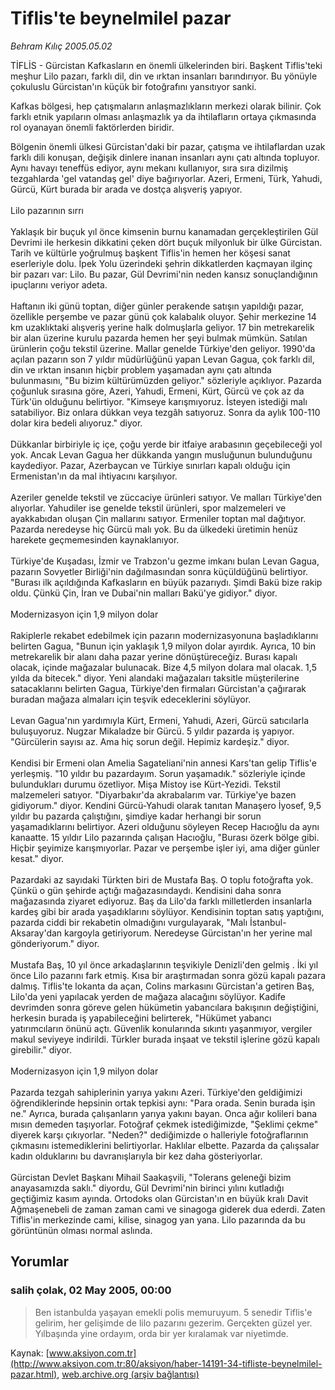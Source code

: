 # Tiflis'te beynelmilel pazar

*Behram Kılıç 2005.05.02*

<div class="news-detail-text-todays">
 <div>
 </div>
 <div>
 </div>
 <div id="newsSpot">
  <font class="detail-spot">
   TİFLİS - Gürcistan Kafkasların en önemli ülkelerinden biri. Başkent Tiflis'teki meşhur Lilo pazarı, farklı dil, din ve ırktan insanları barındırıyor. Bu yönüyle çokuluslu Gürcistan'ın küçük bir fotoğrafını yansıtıyor sanki.

Kafkas bölgesi, hep çatışmaların anlaşmazlıkların merkezi olarak bilinir. Çok farklı etnik yapıların olması anlaşmazlık ya da ihtilafların ortaya çıkmasında rol oyanayan önemli faktörlerden biridir.
  </font>
 </div>
 <div id="newsText">
  <font class="detail-text">
   Bölgenin önemli ülkesi Gürcistan'daki bir pazar, çatışma ve ihtilaflardan uzak farklı dili konuşan, değişik dinlere inanan insanları aynı çatı altında topluyor. Aynı havayı teneffüs ediyor, aynı mekanı kullanıyor, sıra sıra dizilmiş tezgahlarda 'gel vatandaş gel' diye bağırıyorlar. Azeri, Ermeni, Türk, Yahudi, Gürcü, Kürt burada bir arada ve dostça alışveriş yapıyor.
   <br/>
   <br/>
   Lilo pazarının sırrı
   <br/>
   <br/>
   Yaklaşık bir buçuk yıl önce kimsenin burnu kanamadan gerçekleştirilen Gül Devrimi ile herkesin dikkatini çeken dört buçuk milyonluk bir ülke Gürcistan. Tarih ve kültürle yoğrulmuş başkent Tiflis'in hemen her köşesi sanat eserleriyle dolu. İpek Yolu üzerindeki şehrin dikkatlerden kaçmayan ilginç bir pazarı var: Lilo. Bu pazar, Gül Devrimi'nin neden kansız sonuçlandığının ipuçlarını veriyor adeta.
   <br/>
   <br/>
   Haftanın iki günü toptan, diğer günler perakende satışın yapıldığı pazar, özellikle perşembe ve pazar günü çok kalabalık oluyor. Şehir merkezine 14 km uzaklıktaki alışveriş yerine halk dolmuşlarla geliyor. 17 bin metrekarelik bir alan üzerine kurulu pazarda hemen her şeyi bulmak mümkün. Satılan ürünlerin çoğu tekstil üzerine. Mallar genelde Türkiye'den geliyor. 1990'da açılan pazarın son 7 yıldır müdürlüğünü yapan Levan Gagua, çok farklı dil, din ve ırktan insanın hiçbir problem yaşamadan aynı çatı altında bulunmasını, "Bu bizim kültürümüzden geliyor." sözleriyle açıklıyor. Pazarda çoğunluk sırasına göre, Azeri, Yahudi, Ermeni, Kürt, Gürcü ve çok az da Türk'ün olduğunu belirtiyor. "Kimseye karışmıyoruz. İsteyen istediği malı satabiliyor. Biz onlara dükkan veya tezgâh satıyoruz. Sonra da aylık 100-110 dolar kira bedeli alıyoruz." diyor.
   <br/>
   <br/>
   Dükkanlar birbiriyle iç içe, çoğu yerde bir itfaiye arabasının geçebileceği yol yok. Ancak Levan Gagua her dükkanda yangın musluğunun bulunduğunu kaydediyor. Pazar, Azerbaycan ve Türkiye sınırları kapalı olduğu için Ermenistan'ın da mal ihtiyacını karşılıyor.
   <br/>
   <br/>
   Azeriler genelde tekstil ve züccaciye ürünleri satıyor. Ve malları Türkiye'den alıyorlar. Yahudiler ise genelde tekstil ürünleri, spor malzemeleri ve ayakkabıdan oluşan Çin mallarını satıyor. Ermeniler toptan mal dağıtıyor. Pazarda neredeyse hiç Gürcü malı yok. Bu da ülkedeki üretimin henüz harekete geçmemesinden kaynaklanıyor.
   <br/>
   <br/>
   Türkiye'de Kuşadası, İzmir ve Trabzon'u gezme imkanı bulan Levan Gagua, pazarın Sovyetler Birliği'nin dağılmasından sonra küçüldüğünü belirtiyor. "Burası ilk açıldığında Kafkasların en büyük pazarıydı. Şimdi Bakü bize rakip oldu. Çünkü Çin, İran ve Dubai'nin malları Bakü'ye gidiyor." diyor.
   <br/>
   <br/>
   Modernizasyon için 1,9 milyon dolar
   <br/>
   <br/>
   Rakiplerle rekabet edebilmek için pazarın modernizasyonuna başladıklarını belirten Gagua, "Bunun için yaklaşık 1,9 milyon dolar ayırdık. Ayrıca, 10 bin metrekarelik bir alanı daha pazar yerine dönüştüreceğiz. Burası kapalı olacak, içinde mağazalar bulunacak. Bize 4,5 milyon dolara mal olacak. 1,5 yılda da bitecek." diyor. Yeni alandaki mağazaları taksitle müşterilerine satacaklarını belirten Gagua, Türkiye'den firmaları Gürcistan'a çağırarak buradan mağaza almaları için teşvik edeceklerini söylüyor.
   <br/>
   <br/>
   Levan Gagua'nın yardımıyla Kürt, Ermeni, Yahudi, Azeri, Gürcü satıcılarla buluşuyoruz. Nugzar Mikaladze bir Gürcü. 5 yıldır pazarda iş yapıyor. "Gürcülerin sayısı az. Ama hiç sorun değil. Hepimiz kardeşiz." diyor.
   <br/>
   <br/>
   Kendisi bir Ermeni olan Amelia Sagateliani'nin annesi Kars'tan gelip Tiflis'e yerleşmiş. "10 yıldır bu pazardayım. Sorun yaşamadık." sözleriyle içinde bulundukları durumu özetliyor. Mişa Mistoy ise Kürt-Yezidi. Tekstil malzemeleri satıyor. "Diyarbakır'da akrabalarım var. Türkiye'ye bazen gidiyorum." diyor. Kendini Gürcü-Yahudi olarak tanıtan Manaşero İyosef, 9,5 yıldır bu pazarda çalıştığını, şimdiye kadar herhangi bir sorun yaşamadıklarını belirtiyor. Azeri olduğunu söyleyen Recep Hacıoğlu da aynı kanaatte. 15 yıldır Lilo pazarında çalışan Hacıoğlu, "Burası özerk bölge gibi. Hiçbir şeyimize karışmıyorlar. Pazar ve perşembe işler iyi, ama diğer günler kesat." diyor.
   <br/>
   <br/>
   Pazardaki az sayıdaki Türkten biri de Mustafa Baş. O toplu fotoğrafta yok. Çünkü o gün şehirde açtığı mağazasındaydı. Kendisini daha sonra mağazasında ziyaret ediyoruz. Baş da Lilo'da farklı milletlerden insanlarla kardeş gibi bir arada yaşadıklarını söylüyor. Kendisinin toptan satış yaptığını, pazarda ciddi bir rekabetin olmadığını vurgulayarak, "Malı İstanbul-Aksaray'dan kargoyla getiriyorum. Neredeyse Gürcistan'ın her yerine mal gönderiyorum." diyor.
   <br/>
   <br/>
   Mustafa Baş, 10 yıl önce arkadaşlarının teşvikiyle Denizli'den gelmiş . İki yıl önce Lilo pazarını fark etmiş. Kısa bir araştırmadan sonra gözü kapalı pazara dalmış. Tiflis'te lokanta da açan, Colins markasını Gürcistan'a getiren Baş, Lilo'da yeni yapılacak yerden de mağaza alacağını söylüyor. Kadife devrimden sonra göreve gelen hükümetin yabancılara bakışının değiştiğini, herkesin burada iş yapabileceğini belirterek, "Hükümet yabancı yatırımcıların önünü açtı. Güvenlik konularında sıkıntı yaşanmıyor, vergiler makul seviyeye indirildi. Türkler burada inşaat ve tekstil işlerine gözü kapalı girebilir." diyor.
   <br/>
   <br/>
   Modernizasyon için 1,9 milyon dolar
   <br/>
   <br/>
   Pazarda tezgah sahiplerinin yarıya yakını Azeri. Türkiye'den geldiğimizi öğrendiklerinde hepsinin ortak tepkisi aynı: "Para orada. Senin burada işin ne." Ayrıca, burada çalışanların yarıya yakını bayan. Onca ağır kolileri bana mısın demeden taşıyorlar. Fotoğraf çekmek istediğimizde, "Şeklimi çekme" diyerek karşı çıkıyorlar. "Neden?" dediğimizde o halleriyle fotoğraflarının çıkmasını istemediklerini belirtiyorlar. Haklılar elbette. Pazarda da çalışsalar kadın olduklarını bu  davranışlarıyla bir kez daha gösteriyorlar.
   <br/>
   <br/>
   Gürcistan Devlet Başkanı Mihail Saakaşvili, "Tolerans geleneği bizim anayasamızda saklı." diyordu, Gül Devrimi'nin birinci yılını kutladığı geçtiğimiz kasım ayında. Ortodoks olan Gürcistan'ın en büyük kralı Davit Ağmaşenebeli de zaman zaman cami ve sinagoga giderek dua ederdi. Zaten Tiflis'in merkezinde cami, kilise, sinagog yan yana. Lilo pazarında da bu görüntünün olması normal aslında.
   <br/>
  </font>
 </div>
 <div>
 </div>
 <div>
 </div>
</div>


## Yorumlar

### salih çolak, 02 May 2005, 00:00
> Ben istanbulda yaşayan emekli polis memuruyum. 5 senedir Tiflis'e gelirim, her gelişimde de lilo pazarını gezerim. Gerçekten güzel yer. Yılbaşında yine ordayım, orda bir yer kıralamak var niyetimde.

Kaynak: [www.aksiyon.com.tr](http://www.aksiyon.com.tr:80/aksiyon/haber-14191-34-tifliste-beynelmilel-pazar.html), [web.archive.org (arşiv bağlantısı)](http://web.archive.org/web/20140309063354/http://www.aksiyon.com.tr:80/aksiyon/haber-14191-34-tifliste-beynelmilel-pazar.html)
